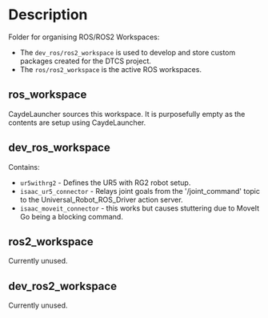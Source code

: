 # Description
Folder for organising ROS/ROS2 Workspaces:

- The `dev_ros/ros2_workspace` is used to develop and store custom packages created for the DTCS project.
- The `ros/ros2_workspace` is the active ROS workspaces.

## ros_workspace
CaydeLauncher sources this workspace. It is purposefully empty as the contents are setup using CaydeLauncher.

## dev_ros_workspace
Contains:
- `ur5withrg2` - Defines the UR5 with RG2 robot setup.
- `isaac_ur5_connector` - Relays joint goals from the '/joint_command' topic to the Universal_Robot_ROS_Driver action server.
- `isaac_moveit_connector` - this works but causes stuttering due to MoveIt Go being a blocking command. 

## ros2_workspace
Currently unused.

## dev_ros2_workspace
Currently unused.
